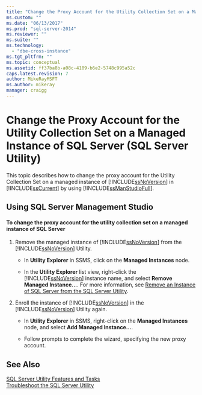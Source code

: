 ```yaml
---
title: "Change the Proxy Account for the Utility Collection Set on a Managed Instance of SQL Server (SQL Server Utility) | Microsoft Docs"
ms.custom: ""
ms.date: "06/13/2017"
ms.prod: "sql-server-2014"
ms.reviewer: ""
ms.suite: ""
ms.technology: 
  - "dbe-cross-instance"
ms.tgt_pltfrm: ""
ms.topic: conceptual
ms.assetid: ff37ba8b-a08c-4109-b6e2-5748c995a52c
caps.latest.revision: 7
author: MikeRayMSFT
ms.author: mikeray
manager: craigg
---
```

# Change the Proxy Account for the Utility Collection Set on a Managed Instance of SQL Server (SQL Server Utility)
  This topic describes how to change the proxy account for the Utility Collection Set on a managed instance of [!INCLUDE[ssNoVersion](../../includes/ssnoversion-md.md)] in [!INCLUDE[ssCurrent](../../includes/sscurrent-md.md)] by using [!INCLUDE[ssManStudioFull](../../includes/ssmanstudiofull-md.md)].  
  
##  <a name="SSMSProcedure"></a> Using SQL Server Management Studio  
  
#### To change the proxy account for the utility collection set on a managed instance of SQL Server  
  
1.  Remove the managed instance of [!INCLUDE[ssNoVersion](../../includes/ssnoversion-md.md)] from the [!INCLUDE[ssNoVersion](../../includes/ssnoversion-md.md)] Utility.  
  
    -   In **Utility Explorer** in SSMS, click on the **Managed Instances** node.  
  
    -   In the **Utility Explorer** list view, right-click the [!INCLUDE[ssNoVersion](../../includes/ssnoversion-md.md)] instance name, and select **Remove Managed Instance…**. For more information, see [Remove an Instance of SQL Server from the SQL Server Utility](remove-an-instance-of-sql-server-from-the-sql-server-utility.md).  
  
2.  Enroll the instance of [!INCLUDE[ssNoVersion](../../includes/ssnoversion-md.md)] in the [!INCLUDE[ssNoVersion](../../includes/ssnoversion-md.md)] Utility again.  
  
    -   In **Utility Explorer** in SSMS, right-click on the **Managed Instances** node, and select **Add Managed Instance…**.  
  
    -   Follow prompts to complete the wizard, specifying the new proxy account.  
  
## See Also  
 [SQL Server Utility Features and Tasks](sql-server-utility-features-and-tasks.md)   
 [Troubleshoot the SQL Server Utility](../../database-engine/troubleshoot-the-sql-server-utility.md)  
  
  
